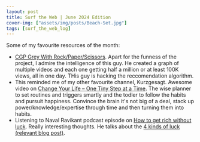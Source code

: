 ```yaml
---
layout: post
title: Surf the Web | June 2024 Edition
cover-img: ["assets/img/posts/Beach-Set.jpg"]
tags: [surf_the_web_log]
---
```


Some of my favourite resources of the month:
* [CGP Grey With Rock/Paper/Scissors](https://youtu.be/PmWQmZXYd74). Apart for the funness of the project, I admire the intelligence of this guy. He created a graph of multiple videos and each one getting half a million or at least 100K views, all in one day. THis guy is hacking the reccomendation algorithm.
* This reminded me of my other favourite channel, Kurzgesagt. Awesome video on [Change Your Life – One Tiny Step at a Time](https://youtu.be/75d_29QWELk). The wise planner to set routines and triggers smartly and the todler to follow the habits and pursuit happiness. Convince the brain it's not big of a deal, stack up power/knowledge/expertise through time and then turning them into habits.
* Listening to Naval Ravikant podcast episode on [How to get rich without luck](https://nav.al/rich). Really interesting thoughts. He talks about the [4 kinds of luck (relevant blog post)](https://pmarchive.com/luck_and_the_entrepreneur.html). 
